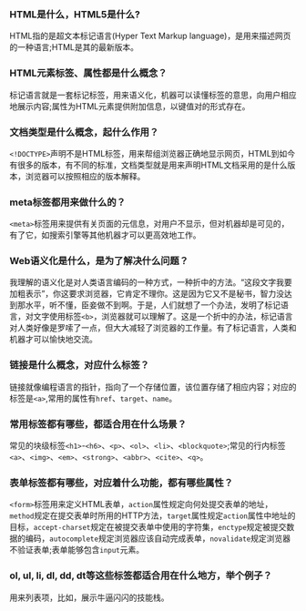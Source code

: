 ### HTML是什么，HTML5是什么?
HTML指的是超文本标记语言(Hyper Text Markup language)，是用来描述网页的一种语言;HTML是其的最新版本。

### HTML元素标签、属性都是什么概念？
标记语言就是一套标记标签，用来语义化，机器可以读懂标签的意思，向用户相应地展示内容;属性为HTML元素提供附加信息，以键值对的形式存在。

### 文档类型是什么概念，起什么作用？
`<!DOCTYPE>`声明不是HTML标签，用来帮组浏览器正确地显示网页，HTML到如今有很多的版本，有不同的标准，文档类型就是用来声明HTML文档采用的是什么版本，浏览器可以按照相应的版本解释。

### meta标签都用来做什么的？
`<meta>`标签用来提供有关页面的元信息，对用户不显示，但对机器却是可见的，有了它，如搜索引擎等其他机器才可以更高效地工作。

### Web语义化是什么，是为了解决什么问题？
我理解的语义化是对人类语言编码的一种方式，一种折中的方法。“这段文字我要加粗表示”，你这要求浏览器，它肯定不理你。这是因为它又不是秘书，智力没达到那水平，听不懂，臣妾做不到啊。于是，人们就想了一个办法，发明了标记语言，对文字使用标签`<b>`，浏览器就可以理解了。这是一个折中的办法，标记语言对人类好像是罗嗦了一点，但大大减轻了浏览器的工作量。有了标记语言，人类和机器才可以愉快地交流。

### 链接是什么概念，对应什么标签？
链接就像编程语言的指针，指向了一个存储位置，该位置存储了相应内容；对应的标签是`<a>`,常用的属性有`href`、`target`、`name`。

### 常用标签都有哪些，都适合用在什么场景？
常见的块级标签`<h1>`-`<h6>`、`<p>`、`<ol>`、`<li>`、`<blockquote>`;常见的行内标签`<a>`、`<img>`、`<em>`、`<strong>`、`<abbr>`、`<cite>`、`<q>`。

### 表单标签都有哪些，对应着什么功能，都有哪些属性？
`<form>`标签用来定义HTML表单，`action`属性规定向何处提交表单的地址，`method`规定在提交表单时所用的HTTP方法，`target`属性规定`action`属性中地址的目标，`accept-charset`规定在被提交表单中使用的字符集，`enctype`规定被提交数据的编码，`autocomplete`规定浏览器应该自动完成表单，`novalidate`规定浏览器不验证表单;表单能够包含`input`元素。

### ol, ul, li, dl, dd, dt等这些标签都适合用在什么地方，举个例子？
用来列表项，比如，展示牛逼闪闪的技能栈。
